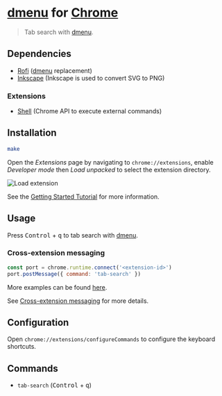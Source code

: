 # [dmenu] for [Chrome]

> Tab search with [dmenu].

## Dependencies

- [Rofi] ([dmenu] replacement)
- [Inkscape] (Inkscape is used to convert SVG to PNG)

### Extensions

- [Shell] (Chrome API to execute external commands)

## Installation

``` sh
make
```

Open the _Extensions_ page by navigating to `chrome://extensions`, enable _Developer mode_ then _Load unpacked_ to select the extension directory.

![Load extension](https://developer.chrome.com/static/images/get_started/load_extension.png)

See the [Getting Started Tutorial] for more information.

## Usage

Press <kbd>Control</kbd> + <kbd>q</kbd> to tab search with [dmenu].

### Cross-extension messaging

``` javascript
const port = chrome.runtime.connect('<extension-id>')
port.postMessage({ command: 'tab-search' })
```

More examples can be found [here][Create a keyboard interface to the web].

See [Cross-extension messaging] for more details.

## Configuration

Open `chrome://extensions/configureCommands` to configure the keyboard shortcuts.

## Commands

- `tab-search` (<kbd>Control</kbd> + <kbd>q</kbd>)

[dmenu]: https://tools.suckless.org/dmenu/
[Rofi]: https://github.com/davatorium/rofi
[Chrome]: https://google.com/chrome/
[Create a keyboard interface to the web]: https://alexherbo2.github.io/blog/chrome/create-a-keyboard-interface-to-the-web/
[Getting Started Tutorial]: https://developer.chrome.com/extensions/getstarted
[Cross-extension messaging]: https://developer.chrome.com/extensions/messaging#external
[Shell]: https://github.com/alexherbo2/chrome-shell
[Inkscape]: https://inkscape.org
